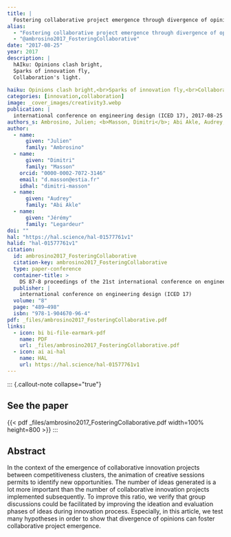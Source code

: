 ```yaml
---
title: |
  Fostering collaborative project emergence through divergence of opinion
alias:
  - "Fostering collaborative project emergence through divergence of opinion"
  - "@ambrosino2017_FosteringCollaborative"
date: "2017-08-25"
year: 2017
description: |
  hAIku: Opinions clash bright,
  Sparks of innovation fly,
  Collaboration's light.
  
haiku: Opinions clash bright,<br>Sparks of innovation fly,<br>Collaboration's light.<br>
categories: [innovation,collaboration]
image: _cover_images/creativity3.webp
publication: |
  international conference on engineering design (ICED 17), 2017-08-25 
authors_s: Ambrosino, Julien; <b>Masson, Dimitri</b>; Abi Akle, Audrey; Legardeur, Jérémy
author: 
  - name: 
      given: "Julien"
      family: "Ambrosino" 
  - name: 
      given: "Dimitri"
      family: "Masson"
    orcid: "0000-0002-7072-3146" 
    email: "d.masson@estia.fr" 
    idhal: "dimitri-masson" 
  - name: 
      given: "Audrey"
      family: "Abi Akle" 
  - name: 
      given: "Jérémy"
      family: "Legardeur" 
doi: ""
hal: "https://hal.science/hal-01577761v1"
halid: "hal-01577761v1"
citation:
  id: ambrosino2017_FosteringCollaborative
  citation-key: ambrosino2017_FosteringCollaborative
  type: paper-conference
  container-title: >
    DS 87-8 proceedings of the 21st international conference on engineering design (ICED 17) vol 8: Human behaviour in design, vancouver, canada, 21-25.08. 2017
  publisher: |
    international conference on engineering design (ICED 17)
  volume: "8"
  page: "489–498"
  isbn: "978-1-904670-96-4"
pdf: _files/ambrosino2017_FosteringCollaborative.pdf
links:
  - icon: bi bi-file-earmark-pdf
    name: PDF
    url: _files/ambrosino2017_FosteringCollaborative.pdf
  - icon: ai ai-hal
    name: HAL
    url: https://hal.science/hal-01577761v1
---
```



::: {.callout-note collapse="true"}

## See the paper

{{< pdf _files/ambrosino2017_FosteringCollaborative.pdf width=100% height=800 >}} 
:::


## Abstract

In the context of the emergence of collaborative innovation projects between competitiveness clusters, the animation of creative sessions permits to identify new opportunities. The number of ideas generated is a lot more important than the number of collaborative innovation projects implemented subsequently. To improve this ratio, we verify that group discussions could be facilitated by improving the ideation and evaluation phases of ideas during innovation process. Especially, in this article, we test many hypotheses in order to show that divergence of opinions can foster collaborative project emergence.
